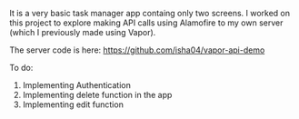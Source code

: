 It is a very basic task manager app containg only two screens.  I worked on this project to explore making API calls using Alamofire to my own server (which I previously made using Vapor). 

The server code is here: https://github.com/isha04/vapor-api-demo

To do:
1) Implementing Authentication
2) Implementing delete function in the app
3) Implementing edit function
